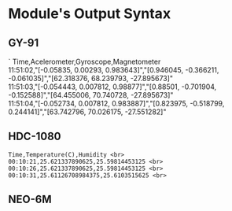 # Module's Output Syntax 
## GY-91
`
Time,Acelerometer,Gyroscope,Magnetometer <br>
11:51:02,"[-0.05835, 0.00293, 0.983643]","[0.946045, -0.366211, -0.061035]","[62.318376, 68.239793, -27.895673]" <br>
11:51:03,"[-0.054443, 0.007812, 0.98877]","[0.88501, -0.701904, -0.152588]","[64.455006, 70.740728, -27.895673]" <br>
11:51:04,"[-0.052734, 0.007812, 0.983887]","[0.823975, -0.518799, 0.244141]","[63.742796, 70.026175, -27.551282]" <br>

## HDC-1080
`
Time,Temperature(C),Humidity <br>
00:10:21,25.621337890625,25.59814453125 <br>
00:10:26,25.621337890625,25.59814453125 <br>
00:10:31,25.61126708984375,25.6103515625 <br>
`

## NEO-6M
`
`

